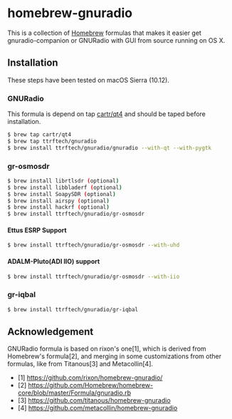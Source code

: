 # homebrew-gnuradio

This is a collection of [Homebrew](https://github.com/mxcl/homebrew) formulas that makes it easier get gnuradio-companion or GNURadio with GUI from source running on OS X. 

## Installation

These steps have been tested on macOS Sierra (10.12).

### GNURadio

This formula is depend on tap [cartr/qt4](https://github.com/cartr/homebrew-qt4) and should be taped before installation.

```bash
$ brew tap cartr/qt4
$ brew tap ttrftech/gnuradio
$ brew install ttrftech/gnuradio/gnuradio --with-qt --with-pygtk
```

### gr-osmosdr

```bash
$ brew install librtlsdr (optional)
$ brew install libbladerf (optional)
$ brew install SoapySDR (optional)
$ brew install airspy (optional)
$ brew install hackrf (optional)
$ brew install ttrftech/gnuradio/gr-osmosdr
```

#### Ettus ESRP Support

```bash
$ brew install ttrftech/gnuradio/gr-osmosdr --with-uhd
```

#### ADALM-Pluto(ADI IIO) support 

```bash
$ brew install ttrftech/gnuradio/gr-osmosdr --with-iio
```

### gr-iqbal

```bash
$ brew install ttrftech/gnuradio/gr-iqbal
```



## Acknowledgement

GNURadio formula is based on rixon's one[1], which is derived from Homebrew's formula[2], and merging in some customizations from other formulas, like from Titanous[3] and Metacollin[4].

- [1] https://github.com/rixon/homebrew-gnuradio/
- [2] https://github.com/Homebrew/homebrew-core/blob/master/Formula/gnuradio.rb
- [3] https://github.com/titanous/homebrew-gnuradio
- [4] https://github.com/metacollin/homebrew-gnuradio
